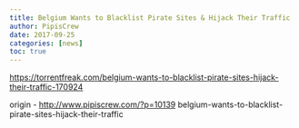 ```yaml
---
title: Belgium Wants to Blacklist Pirate Sites & Hijack Their Traffic
author: PipisCrew
date: 2017-09-25
categories: [news]
toc: true
---
```


https://torrentfreak.com/belgium-wants-to-blacklist-pirate-sites-hijack-their-traffic-170924

origin - http://www.pipiscrew.com/?p=10139 belgium-wants-to-blacklist-pirate-sites-hijack-their-traffic